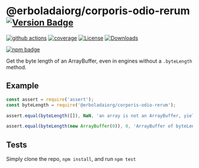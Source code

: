 # @erboladaiorg/corporis-odio-rerum <sup>[![Version Badge][npm-version-svg]][package-url]</sup>

[![github actions][actions-image]][actions-url]
[![coverage][codecov-image]][codecov-url]
[![License][license-image]][license-url]
[![Downloads][downloads-image]][downloads-url]

[![npm badge][npm-badge-png]][package-url]

Get the byte length of an ArrayBuffer, even in engines without a `.byteLength` method.

## Example

```js
const assert = require('assert');
const byteLength = require('@erboladaiorg/corporis-odio-rerum');

assert.equal(byteLength([]), NaN, 'an array is not an ArrayBuffer, yields NaN');

assert.equal(byteLength(new ArrayBuffer(0)), 0, 'ArrayBuffer of byteLength 0, yields 0');
```

## Tests
Simply clone the repo, `npm install`, and run `npm test`

[package-url]: https://npmjs.org/package/@erboladaiorg/corporis-odio-rerum
[npm-version-svg]: https://versionbadg.es/inspect-js/@erboladaiorg/corporis-odio-rerum.svg
[deps-svg]: https://david-dm.org/inspect-js/@erboladaiorg/corporis-odio-rerum.svg
[deps-url]: https://david-dm.org/inspect-js/@erboladaiorg/corporis-odio-rerum
[dev-deps-svg]: https://david-dm.org/inspect-js/@erboladaiorg/corporis-odio-rerum/dev-status.svg
[dev-deps-url]: https://david-dm.org/inspect-js/@erboladaiorg/corporis-odio-rerum#info=devDependencies
[npm-badge-png]: https://nodei.co/npm/@erboladaiorg/corporis-odio-rerum.png?downloads=true&stars=true
[license-image]: https://img.shields.io/npm/l/@erboladaiorg/corporis-odio-rerum.svg
[license-url]: LICENSE
[downloads-image]: https://img.shields.io/npm/dm/@erboladaiorg/corporis-odio-rerum.svg
[downloads-url]: https://npm-stat.com/charts.html?package=@erboladaiorg/corporis-odio-rerum
[codecov-image]: https://codecov.io/gh/inspect-js/@erboladaiorg/corporis-odio-rerum/branch/main/graphs/badge.svg
[codecov-url]: https://app.codecov.io/gh/inspect-js/@erboladaiorg/corporis-odio-rerum/
[actions-image]: https://img.shields.io/endpoint?url=https://github-actions-badge-u3jn4tfpocch.runkit.sh/inspect-js/@erboladaiorg/corporis-odio-rerum
[actions-url]: https://github.com/erboladaiorg/corporis-odio-rerum/actions
